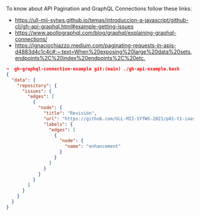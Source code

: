 To know about API Pagination and GraphQL Connections follow these links:

* <https://ull-mii-sytws.github.io/temas/introduccion-a-javascript/github-cli/gh-api-graphql.html#example-getting-issues>
* <https://www.apollographql.com/blog/graphql/explaining-graphql-connections/>
* <https://ignaciochiazzo.medium.com/paginating-requests-in-apis-d4883d4c1c4c#:~:text=When%20exposing%20large%20data%20sets,endpoints%2C%20index%20endpoints%2C%20etc.>

```json
➜  gh-graphql-connection-example git:(main) ./gh-api-example.bash                                                      
{
  "data": {
    "repository": {
      "issues": {
        "edges": [
          {
            "node": {
              "title": "Revisión",
              "url": "https://github.com/ULL-MII-SYTWS-2021/p01-t1-iaas-alu0101040882/issues/2",
              "labels": {
                "edges": [
                  {
                    "node": {
                      "name": "enhancement"
                    }
                  }
                ]
              }
            }
          }
        ]
      }
    }
  }
}
```